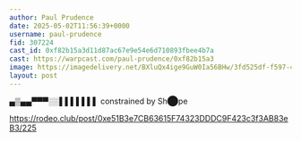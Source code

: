 ```yaml
---
author: Paul Prudence
date: 2025-05-02T11:56:39+0000
username: paul-prudence
fid: 307224
cast_id: 0xf82b15a3d11d87ac67e9e54e6d710893fbee4b7a
cast: https://warpcast.com/paul-prudence/0xf82b15a3
image: https://imagedelivery.net/BXluQx4ige9GuW0Ia56BHw/3fd525df-f597-416b-31aa-81dcf912db00/original
layout: post
---
```

▄▒▄▄▀▀▀░░▌▌▌▌▌▌▌ constrained by Sh⬤pe  
  
https://rodeo.club/post/0xe51B3e7CB63615F74323DDDC9F423c3f3AB83eB3/225  

<img src='https://imagedelivery.net/BXluQx4ige9GuW0Ia56BHw/3fd525df-f597-416b-31aa-81dcf912db00/original' alt='' referrerpolicy='no-referrer'/>